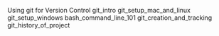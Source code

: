 Using git for Version Control
git_intro 
git_setup_mac_and_linux 
git_setup_windows 
bash_command_line_101 
git_creation_and_tracking 
git_history_of_project 
